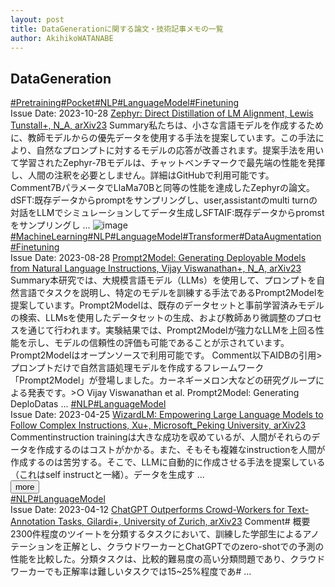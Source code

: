 ```yaml
---
layout: post
title: DataGenerationに関する論文・技術記事メモの一覧
author: AkihikoWATANABE
---
```

## DataGeneration
<div class="visible-content">
<a class="button" href="articles/Pretraining.html">#Pretraining</a><a class="button" href="articles/Pocket.html">#Pocket</a><a class="button" href="articles/NLP.html">#NLP</a><a class="button" href="articles/LanguageModel.html">#LanguageModel</a><a class="button" href="articles/Finetuning.html">#Finetuning</a><br><span class="issue_date">Issue Date: 2023-10-28</span>
<a href="https://github.com/AkihikoWatanabe/paper_notes/issues/1099">Zephyr: Direct Distillation of LM Alignment, Lewis Tunstall+, N_A, arXiv23</a>
<span class="snippet"><span>Summary</span>私たちは、小さな言語モデルを作成するために、教師モデルからの優先データを使用する手法を提案しています。この手法により、自然なプロンプトに対するモデルの応答が改善されます。提案手法を用いて学習されたZephyr-7Bモデルは、チャットベンチマークで最先端の性能を発揮し、人間の注釈を必要としません。詳細はGitHubで利用可能です。</span>
<span class="snippet"><span>Comment</span>7BパラメータでLlaMa70Bと同等の性能を達成したZephyrの論文。dSFT:既存データからpromptをサンプリングし、user,assistantのmulti turnの対話をLLMでシミュレーションしてデータ生成しSFTAIF:既存データからpromstをサンプリングし ...</span>
<img src="https://github.com/AkihikoWatanabe/paper_notes/assets/12249301/1348b3c1-f70a-49b6-97c9-4a27bf7805fa" alt="image"><a class="button" href="articles/MachineLearning.html">#MachineLearning</a><a class="button" href="articles/NLP.html">#NLP</a><a class="button" href="articles/LanguageModel.html">#LanguageModel</a><a class="button" href="articles/Transformer.html">#Transformer</a><a class="button" href="articles/DataAugmentation.html">#DataAugmentation</a><a class="button" href="articles/Finetuning.html">#Finetuning</a><br><span class="issue_date">Issue Date: 2023-08-28</span>
<a href="https://github.com/AkihikoWatanabe/paper_notes/issues/1024">Prompt2Model: Generating Deployable Models from Natural Language  Instructions, Vijay Viswanathan+, N_A, arXiv23</a>
<span class="snippet"><span>Summary</span>本研究では、大規模言語モデル（LLMs）を使用して、プロンプトを自然言語でタスクを説明し、特定のモデルを訓練する手法であるPrompt2Modelを提案しています。Prompt2Modelは、既存のデータセットと事前学習済みモデルの検索、LLMsを使用したデータセットの生成、および教師あり微調整のプロセスを通じて行われます。実験結果では、Prompt2Modelが強力なLLMを上回る性能を示し、モデルの信頼性の評価も可能であることが示されています。Prompt2Modelはオープンソースで利用可能です。</span>
<span class="snippet"><span>Comment</span>以下AIDBの引用>プロンプトだけで自然言語処理モデルを作成するフレームワーク「Prompt2Model」が登場しました。カーネギーメロン大などの研究グループによる発表です。>○ Vijay Viswanathan et al. Prompt2Model: Generating DeploDatas ...</span>
<a class="button" href="articles/NLP.html">#NLP</a><a class="button" href="articles/LanguageModel.html">#LanguageModel</a><br><span class="issue_date">Issue Date: 2023-04-25</span>
<a href="https://github.com/AkihikoWatanabe/paper_notes/issues/533">WizardLM: Empowering Large Language Models to Follow Complex Instructions, Xu+, Microsoft_Peking University, arXiv23</a>
<span class="snippet"><span>Comment</span>instruction trainingは大きな成功を収めているが、人間がそれらのデータを作成するのはコストがかかる。また、そもそも複雑なinstructionを人間が作成するのは苦労する。そこで、LLMに自動的に作成させる手法を提案している（これはself instructと一緒）。データを生成す ...</span>
</div>
<button onclick="showMore(0)">more</button>

<div class="hidden-content">
<a class="button" href="articles/NLP.html">#NLP</a><a class="button" href="articles/LanguageModel.html">#LanguageModel</a><br><span class="issue_date">Issue Date: 2023-04-12</span>
<a href="https://github.com/AkihikoWatanabe/paper_notes/issues/517">ChatGPT Outperforms Crowd-Workers for Text-Annotation Tasks, Gilardi+, University of Zurich, arXiv23</a>
<span class="snippet"><span>Comment</span># 概要2300件程度のツイートを分類するタスクにおいて、訓練した学部生によるアノテーションを正解とし、クラウドワーカーとChatGPTでのzero-shotでの予測の性能を比較した。分類タスクは、比較的難易度の高い分類問題であり、クラウドワーカーでも正解率は難しいタスクでは15~25%程度であ# ...</span>
<button onclick="hideContent(0)" style="display: none;">hide</button>
</div>
